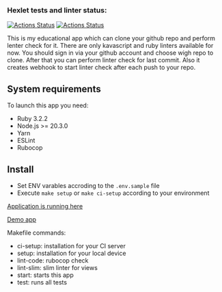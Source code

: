 ### Hexlet tests and linter status:
[![Actions Status](https://github.com/LichieLich/rails-project-66/workflows/hexlet-check/badge.svg)](https://github.com/LichieLich/rails-project-66/actions)
[![Actions Status](https://github.com/LichieLich/rails-project-66/workflows/code-check/badge.svg)](https://github.com/LichieLich/rails-project-66/actions)

This is my educational app which can clone your github repo and perform lenter check for it. There are only kavascript and ruby linters available for now.
You should sign in via your github account and choose wigh repo to clone. After that you can perform linter check for last commit. Also it creates webhook to start linter check after each push to your repo.

## System requirements

To launch this app you need:

* Ruby 3.2.2
* Node.js >= 20.3.0
* Yarn
* ESLint
* Rubocop

## Install

* Set ENV varables accroding to the `.env.sample` file
* Execute `make setup` or `make ci-setup` according to your environment


[Application is running here](https://project-level-66.onrender.com/)

[Demo app](https://rails-github-quality-ru.hexlet.app/)

Makefile commands:
- ci-setup: installation for your CI server
- setup: installation for your local device
- lint-code: rubocop check
- lint-slim: slim linter for views
- start: starts this app
- test: runs all tests



